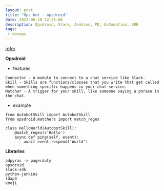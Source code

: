 ```yaml
---
layout: post
title: "Ops bot - opsdroid"
date: 2022-06-10 12:25:06
description: Opsdroid, Slack, Jenkins, PD, Automation, SRE
tags: 
 - devops
---
```

[refer](https://opsdroid.dev)

**Opsdroid**

- features

```
Connector - A module to connect to a chat service like Slack.
Skill - Skills are functions/classes that you write that get called when something specific happens in your chat service.
Matcher - A trigger for your skill, like someone saying a phrase in the chat.
```
- example

```
from AutobotSkill import AutobotSkill
from opsdroid.matchers import match_regex

class HelloWorld(AutobotSkill):
    @match_regex(r'Hello')
    async def ping(self, event):
        await event.respond('World')
```

**Libraries**

```
pdpyras -> pagerduty
opsdroid
slack-sdk
python-jenkins
ldap3
emoji
```
